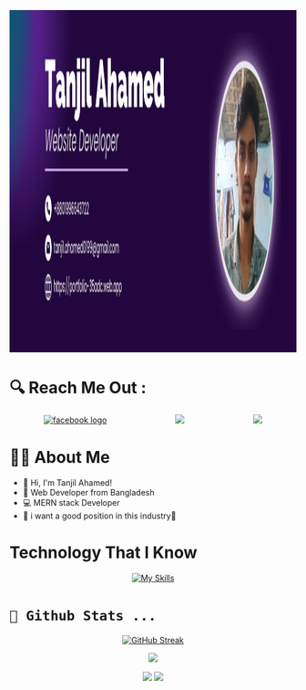 

<img
  src="https://raw.githubusercontent.com/tanjilahamed99/tanjilahamed99/main/image/Tanjil_Ahamed_Github_Banner.png"
  alt="Alt text"
  title="Optional title"
  style="display: inline-block; margin: 0 auto; width: 100% ; height: 600px">


# 🔍 Reach Me Out :
  <div style='display:flex' align='center'>
  <a style="margin: auto" href="https://www.facebook.com/BoTKT78"> 
  <img style="margin: auto" src="https://camo.githubusercontent.com/a428615fd6da3270eb06aab64c919a9019487046fdaefbca9ac0d51b17937e26/68747470733a2f2f696d672e736869656c64732e696f2f7374617469632f76313f6d6573736167653d46616365626f6f6b266c6f676f3d66616365626f6f6b266c6162656c3d26636f6c6f723d313837374632266c6f676f436f6c6f723d7768697465266c6162656c436f6c6f723d267374796c653d666f722d7468652d6261646765" alt="facebook logo" data-canonical-src="https://img.shields.io/static/v1?message=Facebook&logo=facebook&label=&color=1877F2&logoColor=white&labelColor=&style=for-the-badge"></a>

  <a style="margin:auto" href="mailto:tanjil.ahamed0199@gmail.com"> 
  <img style="margin:auto" src="https://img.shields.io/badge/Gmail-D14836?style=for-the-badge&logo=gmail&logoColor=white"></a>

  <a style="margin:auto" href="https://www.linkedin.com/in/tanjil-ahamed"> 
  <img style="margin:auto" src="https://camo.githubusercontent.com/4b17bf96ec09910d620801bf4537933731403ed2e8dca4bbf973ace4ae65ae4f/68747470733a2f2f696d672e736869656c64732e696f2f7374617469632f76313f6d6573736167653d4c696e6b6564496e266c6f676f3d6c696e6b6564696e266c6162656c3d26636f6c6f723d303037374235266c6f676f436f6c6f723d7768697465266c6162656c436f6c6f723d267374796c653d666f722d7468652d6261646765"></a>
  </div>

# 👩‍💻 About Me
- 👋 Hi, I'm Tanjil Ahamed!
- 🚀 Web Developer from Bangladesh
- 💻 MERN stack Developer
- 🎯 i want a good position in this industry🚀


# Technology That I Know
<div align="center">

[![My Skills](https://skillicons.dev/icons?i=js,html,css,tailwind,react,nodejs,firebase,expressjs,mongodb)](https://skillicons.dev)
</div>




# <code>🔭 Github Stats ...</code>
<div align="center">  

[![GitHub Streak](https://github-readme-streak-stats.herokuapp.com?user=tanjilahamed99&theme=nightfox&hide_border=true)](https://git.io/streak-stats)
</div>

<div align="center">

![](http://github-profile-summary-cards.vercel.app/api/cards/profile-details?username=tanjilahamed99&theme=dark)
</div>

<div align="center">

![](http://github-profile-summary-cards.vercel.app/api/cards/stats?username=tanjilahamed99&theme=dark)
![](http://github-profile-summary-cards.vercel.app/api/cards/repos-per-language?username=tanjilahamed99&theme=dark)
</div>







